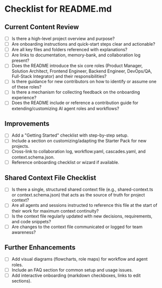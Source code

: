 # Checklist for README.md

## Current Content Review

- [ ] Is there a high-level project overview and purpose?
- [ ] Are onboarding instructions and quick-start steps clear and actionable?
- [ ] Are all key files and folders referenced with explanations?
- [ ] Are links to documentation, memory-bank, and collaboration log present?
- [ ] Does the README introduce the six core roles (Product Manager, Solution Architect, Frontend Engineer, Backend Engineer, DevOps/QA, Full-Stack Integrator) and their responsibilities?
- [ ] Is there guidance for new contributors on how to identify or assume one of these roles?
- [ ] Is there a mechanism for collecting feedback on the onboarding experience?
- [ ] Does the README include or reference a contribution guide for extending/customizing AI agent roles and workflows?

## Improvements

- [ ] Add a "Getting Started" checklist with step-by-step setup.
- [ ] Include a section on customizing/adapting the Starter Pack for new projects.
- [ ] Cross-link to collaboration log, workflow.yaml, cascades.yaml, and context.schema.json.
- [ ] Reference onboarding checklist or wizard if available.

## Shared Context File Checklist

- [ ] Is there a single, structured shared context file (e.g., shared-context.ts or context.schema.json) that acts as the source of truth for project context?
- [ ] Are all agents and sessions instructed to reference this file at the start of their work for maximum context continuity?
- [ ] Is the context file regularly updated with new decisions, requirements, and code snippets?
- [ ] Are changes to the context file communicated or logged for team awareness?

## Further Enhancements

- [ ] Add visual diagrams (flowcharts, role maps) for workflow and agent roles.
- [ ] Include an FAQ section for common setup and usage issues.
- [ ] Add interactive onboarding (markdown checkboxes, links to edit sections).
